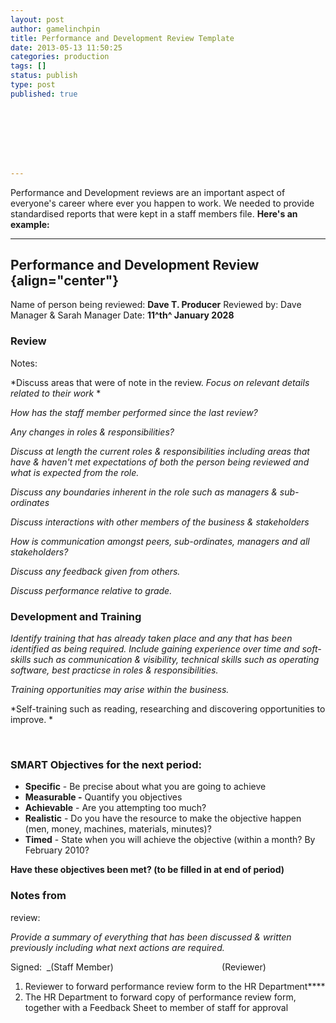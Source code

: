 ```yaml
---
layout: post
author: gamelinchpin
title: Performance and Development Review Template
date: 2013-05-13 11:50:25
categories: production
tags: []
status: publish
type: post
published: true








---
```

Performance and Development reviews are an important aspect of
everyone's career where ever you happen to work. We needed to provide
standardised reports that were kept in a staff members file.
 **Here's an example:**

------------------------------------------------------------------------

<div>

Performance and Development Review {align="center"}
----------------------------------

Name of person being
reviewed: **Dave T. Producer** Reviewed
by: Dave Manager & Sarah Manager
Date: **11^th^ January 2028**
### Review
Notes:

*Discuss areas that were of note in the review. *Focus on relevant
details related to their work* *

*How has the staff member performed since the last review?*

*Any changes in roles & responsibilities?*

*Discuss at length the current roles & responsibilities including areas
that have & haven't met expectations of both the person being reviewed
and what is expected from the role.*

*Discuss any boundaries inherent in the role such as managers &
sub-ordinates*

*Discuss interactions with other members of the business & stakeholders*

*How is communication amongst peers, sub-ordinates, managers and all
stakeholders?*

*Discuss any feedback given from others.*

*Discuss performance relative to grade.*
### **Development and Training**

*Identify training that has already taken place and any that has been
identified as being required. Include gaining experience over time
and soft-skills such as communication & visibility, technical skills
such as operating software, best practicse in roles & responsibilities.*

*Training opportunities may arise within the business.*

*Self-training such as reading, researching and discovering
opportunities to improve. *

 
### **SMART Objectives for the next period:**

-   **Specific** - Be precise about what you are going to achieve
-   **Measurable -** Quantify you objectives
-   **Achievable** - Are you attempting too much?
-   **Realistic** - Do you have the resource to make the objective
    happen (men, money, machines, materials, minutes)?
-   **Timed** - State when you will achieve the objective (within a
    month? By February 2010?

**Have these objectives been met? (to be filled in at end of period)**
### Notes from
review:

*Provide a summary of everything that has been discussed & written
previously including what next actions are required.*

Signed:  _(Staff Member)                                          
 (Reviewer)
 

</div>

1.  Reviewer to forward performance review form to the HR Department****
2.  The HR Department to forward copy of performance review form,
    together with a Feedback Sheet to member of staff for approval

